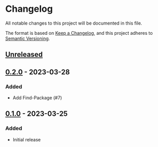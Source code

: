 # Changelog

All notable changes to this project will be documented in this file.

The format is based on [Keep a Changelog](https://keepachangelog.com/en/1.0.0/),
and this project adheres to [Semantic Versioning](https://semver.org/spec/v2.0.0.html).

## [Unreleased]

## [0.2.0] - 2023-03-28

### Added

- Add Find-Package (#7)

## [0.1.0] - 2023-03-25

### Added

- Initial release

[Unreleased]: https://github.com/AnyPackage/AnyPackage.Msu/compare/v0.2.0...HEAD
[0.2.0]: https://github.com/AnyPackage/AnyPackage.Msu/releases/tag/v0.2.0
[0.1.0]: https://github.com/AnyPackage/AnyPackage.Msu/releases/tag/v0.1.0
